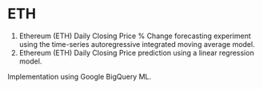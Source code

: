 # ETH
1) Ethereum (ETH) Daily Closing Price % Change forecasting experiment using the time-series autoregressive integrated moving average model. 
2) Ethereum (ETH) Daily Closing Price prediction using a linear regression model.

Implementation using Google BigQuery ML.
